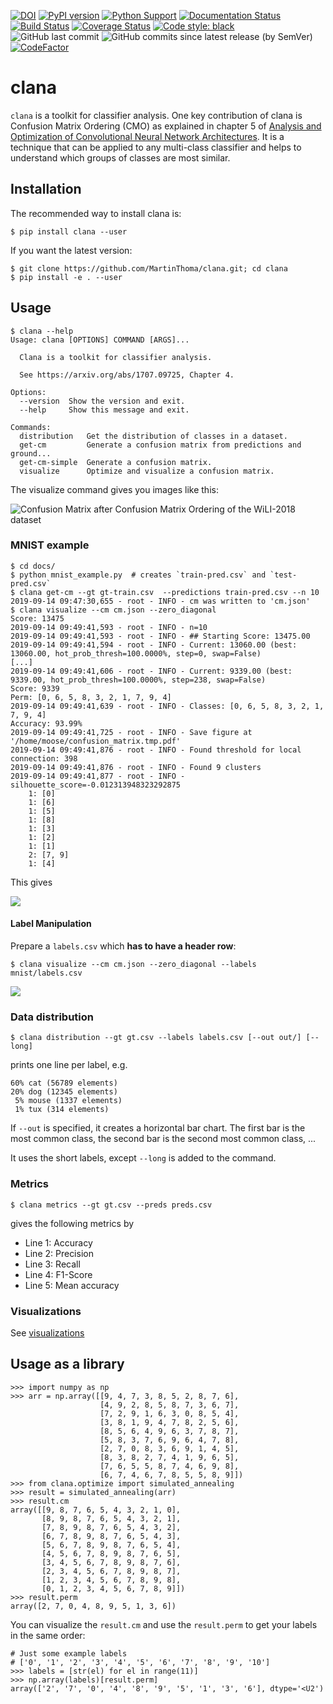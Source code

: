 [![DOI](https://zenodo.org/badge/102892750.svg)](https://zenodo.org/badge/latestdoi/102892750)
[![PyPI version](https://badge.fury.io/py/clana.svg)](https://badge.fury.io/py/clana)
[![Python Support](https://img.shields.io/pypi/pyversions/clana.svg)](https://pypi.org/project/clana/)
[![Documentation Status](https://readthedocs.org/projects/clana/badge/?version=latest)](http://clana.readthedocs.io/en/latest/?badge=latest)
[![Build Status](https://travis-ci.org/MartinThoma/clana.svg?branch=master)](https://travis-ci.org/MartinThoma/clana)
[![Coverage Status](https://coveralls.io/repos/github/MartinThoma/clana/badge.svg?branch=master)](https://coveralls.io/github/MartinThoma/clana?branch=master)
[![Code style: black](https://img.shields.io/badge/code%20style-black-000000.svg)](https://github.com/psf/black)
![GitHub last commit](https://img.shields.io/github/last-commit/MartinThoma/clana)
![GitHub commits since latest release (by SemVer)](https://img.shields.io/github/commits-since/MartinThoma/clana/0.4.0)
[![CodeFactor](https://www.codefactor.io/repository/github/martinthoma/clana/badge/master)](https://www.codefactor.io/repository/github/martinthoma/clana/overview/master)

# clana

`clana` is a toolkit for classifier analysis. One key contribution of clana is
Confusion Matrix Ordering (CMO) as explained in chapter 5 of [Analysis and Optimization of Convolutional Neural Network Architectures](https://arxiv.org/abs/1707.09725). It is a technique
that can be applied to any multi-class classifier and helps to understand which
groups of classes are most similar.


## Installation

The recommended way to install clana is:

```
$ pip install clana --user
```

If you want the latest version:

```
$ git clone https://github.com/MartinThoma/clana.git; cd clana
$ pip install -e . --user
```

## Usage

```
$ clana --help
Usage: clana [OPTIONS] COMMAND [ARGS]...

  Clana is a toolkit for classifier analysis.

  See https://arxiv.org/abs/1707.09725, Chapter 4.

Options:
  --version  Show the version and exit.
  --help     Show this message and exit.

Commands:
  distribution   Get the distribution of classes in a dataset.
  get-cm         Generate a confusion matrix from predictions and ground...
  get-cm-simple  Generate a confusion matrix.
  visualize      Optimize and visualize a confusion matrix.

```

The visualize command gives you images like this:

![Confusion Matrix after Confusion Matrix Ordering of the WiLI-2018 dataset](https://raw.githubusercontent.com/MartinThoma/clana/master/docs/cm-wili-2018.png)

### MNIST example

```
$ cd docs/
$ python mnist_example.py  # creates `train-pred.csv` and `test-pred.csv`
$ clana get-cm --gt gt-train.csv  --predictions train-pred.csv --n 10
2019-09-14 09:47:30,655 - root - INFO - cm was written to 'cm.json'
$ clana visualize --cm cm.json --zero_diagonal
Score: 13475
2019-09-14 09:49:41,593 - root - INFO - n=10
2019-09-14 09:49:41,593 - root - INFO - ## Starting Score: 13475.00
2019-09-14 09:49:41,594 - root - INFO - Current: 13060.00 (best: 13060.00, hot_prob_thresh=100.0000%, step=0, swap=False)
[...]
2019-09-14 09:49:41,606 - root - INFO - Current: 9339.00 (best: 9339.00, hot_prob_thresh=100.0000%, step=238, swap=False)
Score: 9339
Perm: [0, 6, 5, 8, 3, 2, 1, 7, 9, 4]
2019-09-14 09:49:41,639 - root - INFO - Classes: [0, 6, 5, 8, 3, 2, 1, 7, 9, 4]
Accuracy: 93.99%
2019-09-14 09:49:41,725 - root - INFO - Save figure at '/home/moose/confusion_matrix.tmp.pdf'
2019-09-14 09:49:41,876 - root - INFO - Found threshold for local connection: 398
2019-09-14 09:49:41,876 - root - INFO - Found 9 clusters
2019-09-14 09:49:41,877 - root - INFO - silhouette_score=-0.012313948323292875
    1: [0]
    1: [6]
    1: [5]
    1: [8]
    1: [3]
    1: [2]
    1: [1]
    2: [7, 9]
    1: [4]
```

This gives

![](https://raw.githubusercontent.com/MartinThoma/clana/master/docs/mnist_confusion_matrix.png)

#### Label Manipulation

Prepare a `labels.csv` which **has to have a header row**:

```
$ clana visualize --cm cm.json --zero_diagonal --labels mnist/labels.csv
```

![](https://raw.githubusercontent.com/MartinThoma/clana/master/docs/mnist_confusion_matrix_labels.png)


### Data distribution

```
$ clana distribution --gt gt.csv --labels labels.csv [--out out/] [--long]
```

prints one line per label, e.g.

```
60% cat (56789 elements)
20% dog (12345 elements)
 5% mouse (1337 elements)
 1% tux (314 elements)
```

If `--out` is specified, it creates a horizontal bar chart. The first bar is
the most common class, the second bar is the second most common class, ...

It uses the short labels, except `--long` is added to the command.


### Metrics

```
$ clana metrics --gt gt.csv --preds preds.csv
```

gives the following metrics by

* Line 1: Accuracy
* Line 2: Precision
* Line 3: Recall
* Line 4: F1-Score
* Line 5: Mean accuracy

### Visualizations

See [visualizations](docs/visualizations.md)

## Usage as a library

```
>>> import numpy as np
>>> arr = np.array([[9, 4, 7, 3, 8, 5, 2, 8, 7, 6],
                    [4, 9, 2, 8, 5, 8, 7, 3, 6, 7],
                    [7, 2, 9, 1, 6, 3, 0, 8, 5, 4],
                    [3, 8, 1, 9, 4, 7, 8, 2, 5, 6],
                    [8, 5, 6, 4, 9, 6, 3, 7, 8, 7],
                    [5, 8, 3, 7, 6, 9, 6, 4, 7, 8],
                    [2, 7, 0, 8, 3, 6, 9, 1, 4, 5],
                    [8, 3, 8, 2, 7, 4, 1, 9, 6, 5],
                    [7, 6, 5, 5, 8, 7, 4, 6, 9, 8],
                    [6, 7, 4, 6, 7, 8, 5, 5, 8, 9]])
>>> from clana.optimize import simulated_annealing
>>> result = simulated_annealing(arr)
>>> result.cm
array([[9, 8, 7, 6, 5, 4, 3, 2, 1, 0],
       [8, 9, 8, 7, 6, 5, 4, 3, 2, 1],
       [7, 8, 9, 8, 7, 6, 5, 4, 3, 2],
       [6, 7, 8, 9, 8, 7, 6, 5, 4, 3],
       [5, 6, 7, 8, 9, 8, 7, 6, 5, 4],
       [4, 5, 6, 7, 8, 9, 8, 7, 6, 5],
       [3, 4, 5, 6, 7, 8, 9, 8, 7, 6],
       [2, 3, 4, 5, 6, 7, 8, 9, 8, 7],
       [1, 2, 3, 4, 5, 6, 7, 8, 9, 8],
       [0, 1, 2, 3, 4, 5, 6, 7, 8, 9]])
>>> result.perm
array([2, 7, 0, 4, 8, 9, 5, 1, 3, 6])
```

You can visualize the `result.cm` and use the `result.perm` to get your labels
in the same order:

```
# Just some example labels
# ['0', '1', '2', '3', '4', '5', '6', '7', '8', '9', '10']
>>> labels = [str(el) for el in range(11)]
>>> np.array(labels)[result.perm]
array(['2', '7', '0', '4', '8', '9', '5', '1', '3', '6'], dtype='<U2')
```
